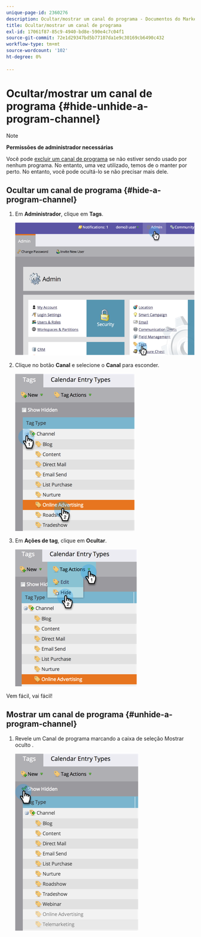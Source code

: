 ```yaml
---
unique-page-id: 2360276
description: Ocultar/mostrar um canal do programa - Documentos do Marketo - Documentação do produto
title: Ocultar/mostrar um canal de programa
exl-id: 17061f87-85c9-4940-bd8e-590e4c7c04f1
source-git-commit: 72e1d29347bd5b77107da1e9c30169cb6490c432
workflow-type: tm+mt
source-wordcount: '102'
ht-degree: 0%

---
```


# Ocultar/mostrar um canal de programa {#hide-unhide-a-program-channel}

>[!NOTE]
>
>**Permissões de administrador necessárias**

Você pode [excluir um canal de programa](/help/marketo/product-docs/administration/tags/delete-a-program-channel.md) se não estiver sendo usado por nenhum programa.  No entanto, uma vez utilizado, temos de o manter por perto.  No entanto, você pode ocultá-lo se não precisar mais dele.

## Ocultar um canal de programa {#hide-a-program-channel}

1. Em **Administrador**, clique em **Tags**.

   ![](assets/image2014-9-24-15-3a45-3a7.png)

1. Clique no botão **Canal** e selecione o **Canal** para esconder.

   ![](assets/image2014-9-24-15-3a45-3a41.png)

1. Em **Ações de tag**, clique em **Ocultar**.

   ![](assets/image2014-9-24-15-3a46-3a22.png)

Vem fácil, vai fácil!

## Mostrar um canal de programa {#unhide-a-program-channel}

1. Revele um Canal de programa marcando a caixa de seleção Mostrar oculto .

   ![](assets/image2014-9-24-15-3a47-3a24.png)
